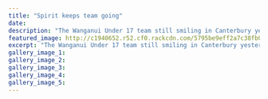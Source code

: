 ```yaml
---
title: "Spirit keeps team going"
date: 
description: "The Wanganui Under 17 team still smiling in Canterbury yesterday, Wanganui Chronicle article on 21/7/16..."
featured_image: http://c1940652.r52.cf0.rackcdn.com/5795be9eff2a7c38fb000b00/U17-WU-team-still-smiling-Chron-21-July.jpg
excerpt: "The Wanganui Under 17 team still smiling in Canterbury yesterday."
gallery_image_1: 
gallery_image_2: 
gallery_image_3: 
gallery_image_4: 
gallery_image_5: 
---
```

